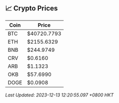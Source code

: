 ## 📈 Crypto Prices

| Coin | Price |
| ---- | ----- |
| BTC | $40720.7793 |
| ETH | $2155.6329 |
| BNB | $244.9749 |
| CRV | $0.6160 |
| ARB | $1.1323 |
| OKB | $57.6990 |
| DOGE | $0.0908 |

_Last Updated: 2023-12-13 12:20:55.097 +0800 HKT_